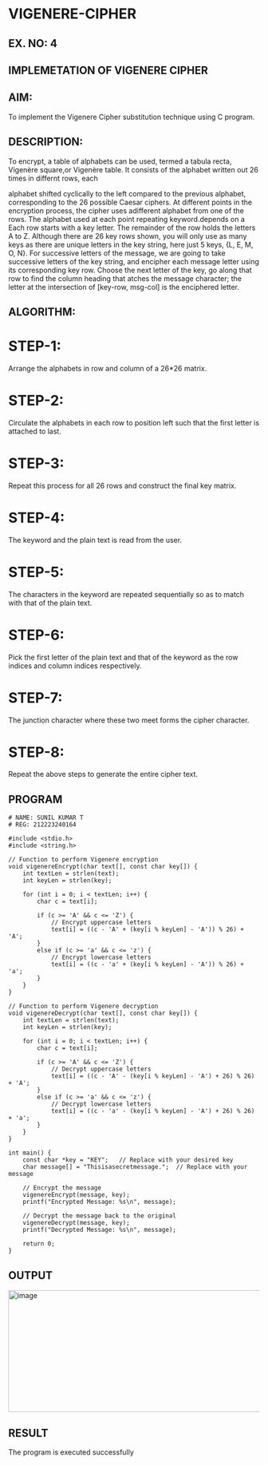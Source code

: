 # VIGENERE-CIPHER
## EX. NO: 4
 

## IMPLEMETATION OF VIGENERE CIPHER
 

## AIM:

To implement the Vigenere Cipher substitution technique using C program.

## DESCRIPTION:

To encrypt, a table of alphabets can be used, termed a tabula recta, Vigenère square,or Vigenère table. It consists of the alphabet written out 26 times in differnt rows, each
 
alphabet shifted cyclically to the left compared to the previous alphabet, corresponding to the 26 possible Caesar ciphers. At different points in the encryption process, the cipher uses adifferent alphabet from one of the rows. The alphabet used at each point repeating keyword.depends on a Each row starts with a key letter. The remainder of the row holds the letters A to Z. Although there are 26 key rows shown, you will only use as many keys as there are unique letters in the key string, here just 5 keys, {L, E, M, O, N}. For successive letters of the message, we are going to take successive letters of the key string, and encipher each message letter using its corresponding key row. Choose the next letter of the key, go along that row to find the column heading that	atches the message character; the letter at the intersection of
[key-row, msg-col] is the enciphered letter.


## ALGORITHM:

# STEP-1: 
Arrange the alphabets in row and column of a 26*26 matrix.
# STEP-2: 
Circulate the alphabets in each row to position left such that the first letter is attached to last.
# STEP-3: 
Repeat this process for all 26 rows and construct the final key matrix.
# STEP-4: 
The keyword and the plain text is read from the user.
# STEP-5: 
The characters in the keyword are repeated sequentially so as to match with that of the plain text.
# STEP-6: 
Pick the first letter of the plain text and that of the keyword as the row indices and column indices respectively.
# STEP-7: 
The junction character where these two meet forms the cipher character.
# STEP-8: 
Repeat the above steps to generate the entire cipher text.


## PROGRAM
```
# NAME: SUNIL KUMAR T
# REG: 212223240164

#include <stdio.h>
#include <string.h>

// Function to perform Vigenere encryption
void vigenereEncrypt(char text[], const char key[]) {
    int textLen = strlen(text);
    int keyLen = strlen(key);

    for (int i = 0; i < textLen; i++) {
        char c = text[i];

        if (c >= 'A' && c <= 'Z') {
            // Encrypt uppercase letters
            text[i] = ((c - 'A' + (key[i % keyLen] - 'A')) % 26) + 'A';
        } 
        else if (c >= 'a' && c <= 'z') {
            // Encrypt lowercase letters
            text[i] = ((c - 'a' + (key[i % keyLen] - 'A')) % 26) + 'a';
        }
    }
}

// Function to perform Vigenere decryption
void vigenereDecrypt(char text[], const char key[]) {
    int textLen = strlen(text);
    int keyLen = strlen(key);

    for (int i = 0; i < textLen; i++) {
        char c = text[i];

        if (c >= 'A' && c <= 'Z') {
            // Decrypt uppercase letters
            text[i] = ((c - 'A' - (key[i % keyLen] - 'A') + 26) % 26) + 'A';
        } 
        else if (c >= 'a' && c <= 'z') {
            // Decrypt lowercase letters
            text[i] = ((c - 'a' - (key[i % keyLen] - 'A') + 26) % 26) + 'a';
        }
    }
}

int main() {
    const char *key = "KEY";   // Replace with your desired key
    char message[] = "Thisisasecretmessage.";  // Replace with your message

    // Encrypt the message
    vigenereEncrypt(message, key);
    printf("Encrypted Message: %s\n", message);

    // Decrypt the message back to the original
    vigenereDecrypt(message, key);
    printf("Decrypted Message: %s\n", message);

    return 0;
}
```



## OUTPUT
<img width="811" height="244" alt="image" src="https://github.com/user-attachments/assets/ff2ad9b7-0eb4-409d-ae69-22dfa6c0c120" />

## RESULT
The program is executed successfully
